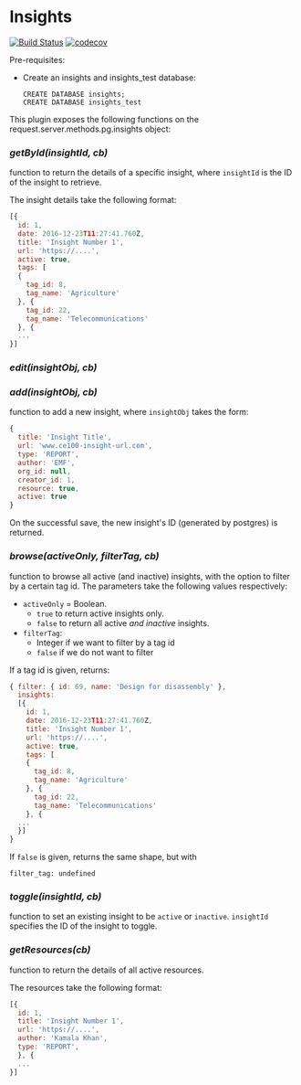 # Insights

[![Build Status](https://travis-ci.org/postgres-plugin/insights.svg?branch=master)](https://travis-ci.org/postgres-plugin/insights)
[![codecov](https://codecov.io/gh/postgres-plugin/insights/branch/master/graph/badge.svg)](https://codecov.io/gh/postgres-plugin/insights)


Pre-requisites:
- Create an insights and insights_test database:
  ```
  CREATE DATABASE insights;
  CREATE DATABASE insights_test
  ```

This plugin exposes the following functions on the request.server.methods.pg.insights object:


### _getById(insightId, cb)_
function to return the details of a specific insight, where `insightId` is the ID of the insight to retrieve.

The insight details take the following format:

```js
[{
  id: 1,
  date: 2016-12-23T11:27:41.760Z,
  title: 'Insight Number 1',
  url: 'https://....',
  active: true,
  tags: [
  {
    tag_id: 8,
    tag_name: 'Agriculture'
  }, {
    tag_id: 22,
    tag_name: 'Telecommunications'
  }, {
  ...
}]
```


### _edit(insightObj, cb)_
### _add(insightObj, cb)_
function to add a new insight, where `insightObj` takes the form:
```js
{
  title: 'Insight Title',
  url: 'www.ce100-insight-url.com',
  type: 'REPORT',
  author: 'EMF',
  org_id: null,
  creator_id: 1,
  resource: true,
  active: true
}
```
On the successful save, the new insight's ID (generated by postgres) is returned.



### _browse(activeOnly, filterTag, cb)_
function to browse all active (and inactive) insights, with the option to filter by a certain tag
id. The parameters take the following values respectively:
- `activeOnly` = Boolean.
  - `true` to return active insights only.
  - `false` to return all active _and inactive_ insights.
- `filterTag`:
  - Integer if we want to filter by a tag id
  - `false` if we do not want to filter

If a tag id is given, returns:
```js
{ filter: { id: 69, name: 'Design for disassembly' },
  insights:
  [{
    id: 1,
    date: 2016-12-23T11:27:41.760Z,
    title: 'Insight Number 1',
    url: 'https://....',
    active: true,
    tags: [
    {
      tag_id: 8,
      tag_name: 'Agriculture'
    }, {
      tag_id: 22,
      tag_name: 'Telecommunications'
    }, {
  ...
  }]
}
```

If `false` is given, returns the same shape, but with

```
filter_tag: undefined
```


### _toggle(insightId, cb)_
function to set an existing insight to be `active` or `inactive`.
`insightId` specifies the ID of the insight to toggle.

### _getResources(cb)_
function to return the details of all active resources.

The resources take the following format:

```js
[{
  id: 1,
  title: 'Insight Number 1',
  url: 'https://....',
  author: 'Kamala Khan',
  type: 'REPORT',
  }, {
  ...
}]
```
